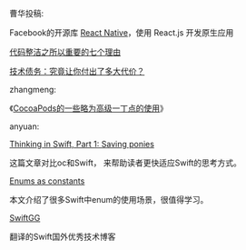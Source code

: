 曹华投稿:

Facebook的开源库 [React Native](http://facebook.github.io/react-native/)，使用 React.js 开发原生应用 


[代码整洁之所以重要的七个理由](http://blog.jobbole.com/61312/)


[技术债务：究竟让你付出了多大代价？](http://blog.jobbole.com/25137/)

zhangmeng:

《[CocoaPods的一些略为高级一丁点的使用](http://supermao.cn/cocoapodsde-xie-lue-wei-gao-ji-ding-dian-de-shi-yong/)》


anyuan:

[Thinking in Swift, Part 1: Saving ponies](http://alisoftware.github.io/swift/2015/09/06/thinking-in-swift-1/)

这篇文章对比oc和Swift， 来帮助读者更快适应Swift的思考方式。

[Enums as constants](http://alisoftware.github.io/swift/enum/constants/2015/07/19/enums-as-constants/)

本文介绍了很多Swift中enum的使用场景，很值得学习。

[SwiftGG](http://swift.gg/)

翻译的Swift国外优秀技术博客
